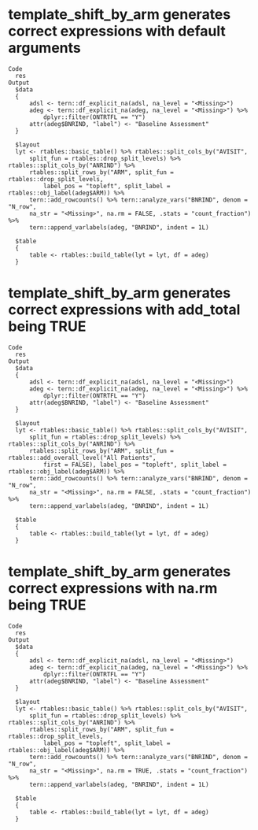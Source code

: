 # template_shift_by_arm generates correct expressions with default arguments

    Code
      res
    Output
      $data
      {
          adsl <- tern::df_explicit_na(adsl, na_level = "<Missing>")
          adeg <- tern::df_explicit_na(adeg, na_level = "<Missing>") %>% 
              dplyr::filter(ONTRTFL == "Y")
          attr(adeg$BNRIND, "label") <- "Baseline Assessment"
      }
      
      $layout
      lyt <- rtables::basic_table() %>% rtables::split_cols_by("AVISIT", 
          split_fun = rtables::drop_split_levels) %>% rtables::split_cols_by("ANRIND") %>% 
          rtables::split_rows_by("ARM", split_fun = rtables::drop_split_levels, 
              label_pos = "topleft", split_label = rtables::obj_label(adeg$ARM)) %>% 
          tern::add_rowcounts() %>% tern::analyze_vars("BNRIND", denom = "N_row", 
          na_str = "<Missing>", na.rm = FALSE, .stats = "count_fraction") %>% 
          tern::append_varlabels(adeg, "BNRIND", indent = 1L)
      
      $table
      {
          table <- rtables::build_table(lyt = lyt, df = adeg)
      }
      

# template_shift_by_arm generates correct expressions with add_total being TRUE

    Code
      res
    Output
      $data
      {
          adsl <- tern::df_explicit_na(adsl, na_level = "<Missing>")
          adeg <- tern::df_explicit_na(adeg, na_level = "<Missing>") %>% 
              dplyr::filter(ONTRTFL == "Y")
          attr(adeg$BNRIND, "label") <- "Baseline Assessment"
      }
      
      $layout
      lyt <- rtables::basic_table() %>% rtables::split_cols_by("AVISIT", 
          split_fun = rtables::drop_split_levels) %>% rtables::split_cols_by("ANRIND") %>% 
          rtables::split_rows_by("ARM", split_fun = rtables::add_overall_level("All Patients", 
              first = FALSE), label_pos = "topleft", split_label = rtables::obj_label(adeg$ARM)) %>% 
          tern::add_rowcounts() %>% tern::analyze_vars("BNRIND", denom = "N_row", 
          na_str = "<Missing>", na.rm = FALSE, .stats = "count_fraction") %>% 
          tern::append_varlabels(adeg, "BNRIND", indent = 1L)
      
      $table
      {
          table <- rtables::build_table(lyt = lyt, df = adeg)
      }
      

# template_shift_by_arm generates correct expressions with na.rm being TRUE

    Code
      res
    Output
      $data
      {
          adsl <- tern::df_explicit_na(adsl, na_level = "<Missing>")
          adeg <- tern::df_explicit_na(adeg, na_level = "<Missing>") %>% 
              dplyr::filter(ONTRTFL == "Y")
          attr(adeg$BNRIND, "label") <- "Baseline Assessment"
      }
      
      $layout
      lyt <- rtables::basic_table() %>% rtables::split_cols_by("AVISIT", 
          split_fun = rtables::drop_split_levels) %>% rtables::split_cols_by("ANRIND") %>% 
          rtables::split_rows_by("ARM", split_fun = rtables::drop_split_levels, 
              label_pos = "topleft", split_label = rtables::obj_label(adeg$ARM)) %>% 
          tern::add_rowcounts() %>% tern::analyze_vars("BNRIND", denom = "N_row", 
          na_str = "<Missing>", na.rm = TRUE, .stats = "count_fraction") %>% 
          tern::append_varlabels(adeg, "BNRIND", indent = 1L)
      
      $table
      {
          table <- rtables::build_table(lyt = lyt, df = adeg)
      }
      

